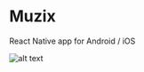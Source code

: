 # Muzix
React Native app for Android / iOS

![alt text](https://github.com/niklaus18/Muzix/blob/main/Work_completed/Login.png?raw=true)

